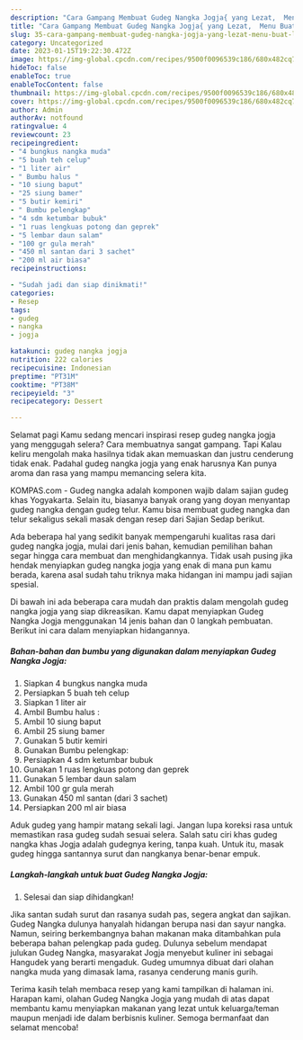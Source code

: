 ```yaml
---
description: "Cara Gampang Membuat Gudeg Nangka Jogja{ yang Lezat,  Menu Buat lebaran"
title: "Cara Gampang Membuat Gudeg Nangka Jogja{ yang Lezat,  Menu Buat lebaran"
slug: 35-cara-gampang-membuat-gudeg-nangka-jogja-yang-lezat-menu-buat-lebaran
category: Uncategorized
date: 2023-01-15T19:22:30.472Z
image: https://img-global.cpcdn.com/recipes/9500f0096539c186/680x482cq70/gudeg-nangka-jogja-foto-resep-utama.jpg
hideToc: false
enableToc: true
enableTocContent: false
thumbnail: https://img-global.cpcdn.com/recipes/9500f0096539c186/680x482cq70/gudeg-nangka-jogja-foto-resep-utama.jpg
cover: https://img-global.cpcdn.com/recipes/9500f0096539c186/680x482cq70/gudeg-nangka-jogja-foto-resep-utama.jpg
author: Admin
authorAv: notfound
ratingvalue: 4
reviewcount: 23
recipeingredient:
- "4 bungkus nangka muda"
- "5 buah teh celup"
- "1 liter air"
- " Bumbu halus "
- "10 siung baput"
- "25 siung bamer"
- "5 butir kemiri"
- " Bumbu pelengkap"
- "4 sdm ketumbar bubuk"
- "1 ruas lengkuas potong dan geprek"
- "5 lembar daun salam"
- "100 gr gula merah"
- "450 ml santan dari 3 sachet"
- "200 ml air biasa"
recipeinstructions:

- "Sudah jadi dan siap dinikmati!"
categories:
- Resep
tags:
- gudeg
- nangka
- jogja

katakunci: gudeg nangka jogja 
nutrition: 222 calories
recipecuisine: Indonesian
preptime: "PT31M"
cooktime: "PT38M"
recipeyield: "3"
recipecategory: Dessert

---
```



Selamat pagi Kamu sedang mencari inspirasi resep gudeg nangka jogja yang menggugah selera? Cara membuatnya sangat gampang. Tapi Kalau keliru mengolah maka hasilnya tidak akan memuaskan dan justru cenderung tidak enak. Padahal gudeg nangka jogja yang enak harusnya Kan punya aroma dan rasa yang mampu memancing selera kita.


KOMPAS.com - Gudeg nangka adalah komponen wajib dalam sajian gudeg khas Yogyakarta. Selain itu, biasanya banyak orang yang doyan menyantap gudeg nangka dengan gudeg telur. Kamu bisa membuat gudeg nangka dan telur sekaligus sekali masak dengan resep dari Sajian Sedap berikut.

Ada beberapa hal yang sedikit banyak mempengaruhi kualitas rasa dari gudeg nangka jogja, mulai dari jenis bahan, kemudian pemilihan bahan segar hingga cara membuat dan menghidangkannya. Tidak usah pusing jika hendak menyiapkan gudeg nangka jogja yang enak di mana pun kamu berada, karena asal sudah tahu triknya maka hidangan ini mampu jadi sajian spesial.


Di bawah ini ada beberapa cara mudah dan praktis dalam mengolah gudeg nangka jogja yang siap dikreasikan. Kamu dapat menyiapkan Gudeg Nangka Jogja menggunakan 14 jenis bahan dan 0 langkah pembuatan. Berikut ini cara dalam menyiapkan hidangannya.

<!--inarticleads1-->

##### Bahan-bahan dan bumbu yang digunakan dalam menyiapkan Gudeg Nangka Jogja:

1. Siapkan 4 bungkus nangka muda
1. Persiapkan 5 buah teh celup
1. Siapkan 1 liter air
1. Ambil  Bumbu halus :
1. Ambil 10 siung baput
1. Ambil 25 siung bamer
1. Gunakan 5 butir kemiri
1. Gunakan  Bumbu pelengkap:
1. Persiapkan 4 sdm ketumbar bubuk
1. Gunakan 1 ruas lengkuas potong dan geprek
1. Gunakan 5 lembar daun salam
1. Ambil 100 gr gula merah
1. Gunakan 450 ml santan (dari 3 sachet)
1. Persiapkan 200 ml air biasa


Aduk gudeg yang hampir matang sekali lagi. Jangan lupa koreksi rasa untuk memastikan rasa gudeg sudah sesuai selera. Salah satu ciri khas gudeg nangka khas Jogja adalah gudegnya kering, tanpa kuah. Untuk itu, masak gudeg hingga santannya surut dan nangkanya benar-benar empuk. 

<!--inarticleads2-->

##### Langkah-langkah untuk buat Gudeg Nangka Jogja:


1. Selesai dan siap dihidangkan!

Jika santan sudah surut dan rasanya sudah pas, segera angkat dan sajikan. Gudeg Nangka dulunya hanyalah hidangan berupa nasi dan sayur nangka. Namun, seiring berkembangnya bahan makanan maka ditambahkan pula beberapa bahan pelengkap pada gudeg. Dulunya sebelum mendapat julukan Gudeg Nangka, masyarakat Jogja menyebut kuliner ini sebagai Hangudek yang berarti mengaduk. Gudeg umumnya dibuat dari olahan nangka muda yang dimasak lama, rasanya cenderung manis gurih. 

Terima kasih telah membaca resep yang kami tampilkan di halaman ini. Harapan kami, olahan Gudeg Nangka Jogja yang mudah di atas dapat membantu kamu menyiapkan makanan yang lezat untuk keluarga/teman maupun menjadi ide dalam berbisnis kuliner. Semoga bermanfaat dan selamat mencoba!
